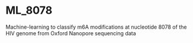 # ML_8078
Machine-learning to classify m6A modifications at nucleotide 8078 of the HIV genome from Oxford Nanopore sequencing data
